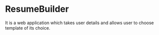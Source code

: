 # ResumeBuilder
It is a web application which takes user details and allows user to choose template of its choice.
